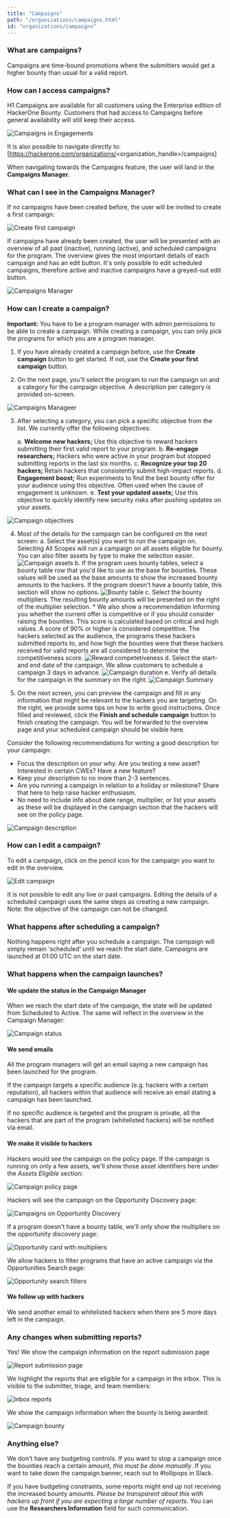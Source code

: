 ```yaml
---
title: "Campaigns"
path: "/organizations/campaigns.html"
id: "organizations/campaigns"
---
```


### What are campaigns?
Campaigns are time-bound promotions where the submitters would get a higher bounty than usual for a valid report. 

### How can I access campaigns?
H1 Campaigns are available for all customers using the Enterprise edition of HackerOne Bounty. Customers that had access to Campaigns before general availability will still keep their access.

![Campaigns in Engagements](/images/campaigns-1.png)

It is also possible to navigate directly to: [https://hackerone.com/organizations/<organization_handle>/campaigns]

When navigating towards the Campaigns feature, the user will land in the **Campaigns Manager.**

### What can I see in the Campaigns Manager?
If no campaigns have been created before, the user will be invited to create a first campaign: 

 ![Create first campaign](/images/campaigns-2.png)

If campaigns have already been created, the user will be presented with an overview of all past (inactive), running (active), and scheduled campaigns for the program. The overview gives the most important details of each campaign and has an edit button. It's only possible to edit scheduled campaigns, therefore active and inactive campaigns have a greyed-out edit button.

![Campaigns Manager](/images/campaigns-3.png)

### How can I create a campaign?
**Important:** You have to be a program manager with admin permissions to be able to create a campaign. While creating a campaign, you can only pick the programs for which you are a program manager.

1. If you have already created a campaign before, use the **Create campaign** button to get started. If not, use the **Create your first campaign** button.
 
2. On the next page, you’ll select the program to run the campaign on and a category for the campaign objective. A description per category is provided on-screen.

![Campaigns Manageer](/images/campaigns-4.png)

3. After selecting a category, you can pick a specific objective from the list. We currently offer the following objectives:
    
    a. **Welcome new hackers;** Use this objective to reward hackers submitting their first valid report to your program.
    b. **Re-engage researchers;** Hackers who were active in your program but stopped submitting reports in the last six months.
    c. **Recognize your top 20 hackers;** Retain hackers that consistently submit high-impact reports.
    d. **Engagement boost;** Run experiments to find the best bounty offer for your audience using this objective. Often used when the cause of engagement is unknown.
    e. **Test your updated assets;** Use this objective to quickly identify new security risks after pushing updates on your assets.

![Campaign objectives](/images/campaigns-5.png)

4. Most of the details for the campaign can be configured on the next screen:
    a. Select the asset(s) you want to run the campaign on. Selecting All Scopes will run a campaign on all assets eligible for bounty. You can also filter assets by type to make the selection easier.
    ![Campaign assets](/images/campaigns-7.png)
    b. If the program uses bounty tables, select a bounty table row that you'd like to use as the base for bounties. These values will be used as the base amounts to show the increased bounty amounts to the hackers. If the program doesn't have a bounty table, this section will show no options.
    ![Bounty table](/images/campaigns-8.png)
    c. Select the bounty multipliers. The resulting bounty amounts will be presented on the right of the multiplier selection. 
        * We also show a recommendation informing you whether the current offer is competitive or if you should consider raising the bounties. This score is calculated based on critical and high values. A score of 90% or higher is considered competitive. The hackers selected as the audience, the programs these hackers submitted reports to, and how high the bounties were that these hackers received for valid reports are all considered to determine the competitiveness score.
    ![Reward competetiveness](/images/campaigns-9.png)
    d. Select the start- and end date of the campaign. We allow customers to schedule a campaign 3 days in advance.
    ![Campaign duration](/images/campaigns-10.png)
    e. Verify all details for the campaign in the summary on the right.
    ![Campaign Summary](/images/campaigns-11.png)

5. On the next screen, you can preview the campaign and fill in any information that might be relevant to the hackers you are targeting. On the right, we provide some tips on how to write good instructions. Once filled and reviewed, click the **Finish and schedule campaign** button to finish creating the campaign. You will be forwarded to the overview page and your scheduled campaign should be visible here. 

Consider the following recommendations for writing a good description for your campaign:
* Focus the description on your why. Are you testing a new asset? Interested in certain CWEs? Have a new feature?
* Keep your description to no more than 2-3 sentences.
* Are you running a campaign in relation to a holiday or milestone? Share that here to help raise hacker enthusiasm.
* No need to include info about date range, multiplier, or list your assets as these will be displayed in the campaign section that the hackers will see on the policy page.

![Campaign description](/images/campaigns-12.png)

### How can I edit a campaign?
To edit a campaign, click on the pencil icon for the campaign you want to edit in the overview. 

![Edit campaign](/images/campaigns-13.png)

It is not possible to edit any live or past campaigns. Editing the details of a scheduled campaign uses the same steps as creating a new campaign. Note: the objective of the campaign can not be changed.

### What happens after scheduling a campaign?
Nothing happens right after you schedule a campaign. The campaign will simply remain ‘scheduled’ until we reach the start date. Campaigns are launched at 01:00 UTC on the start date.

### What happens when the campaign launches?
#### We update the status in the Campaign Manager
When we reach the start date of the campaign, the state will be updated from Scheduled to Active. The same will reflect in the overview in the Campaign Manager:

![Campaign status](/images/campaigns-14.png)

#### We send emails
All the program managers will get an email saying a new campaign has been launched for the program.

If the campaign targets a specific audience (e.g. hackers with a certain reputation), all hackers within that audience will receive an email stating a campaign has been launched. 

If no specific audience is targeted and the program is private, all the hackers that are part of the program (whitelisted hackers) will be notified via email.

#### We make it visible to hackers
Hackers would see the campaign on the policy page. If the campaign is running on only a few assets, we'll show those asset identifiers here under the *Assets Eligible* section:

![Campaign policy page](/images/campaigns-15.png)

Hackers will see the campaign on the Opportunity Discovery page:

![Campaigns on Opportunity Discovery](/images/campaigns-16.png)

If a program doesn't have a bounty table, we'll only show the multipliers on the opportunity discovery page:

![Opportunity card with multipliers](/images/campaigns-17.png)

We allow hackers to filter programs that have an active campaign via the Opportunities Search page:

![Opportunity search filters](/images/campaigns-18.png)

#### We follow up with hackers
We send another email to whitelisted hackers when there are 5 more days left in the campaign.

### Any changes when submitting reports?
Yes! We show the campaign information on the report submission page

![Report submission page](/images/campaigns-19.png)

We highlight the reports that are eligible for a campaign in the inbox. This is visible to the submitter, triage, and team members:

![Inbox reports](/images/campaigns-20.png)

We show the campaign information when the bounty is being awarded:

![Campaign bounty](/images/campaigns-21.png)

### Anything else?
We don't have any budgeting controls. If you want to stop a campaign once the bounties reach a certain amount, *this must be done manually*. If you want to take down the campaign banner, reach out to #lollipops in Slack.

If you have budgeting constraints, some reports might end up not receiving the increased bounty amounts. *Please be transparent about this with hackers up front if you are expecting a large number of reports.* You can use the **Researchers Information** field for such communication.
